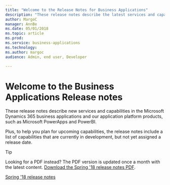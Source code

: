 ```yaml
---
title: "Welcome to the Release Notes for Business Applications"
description: "These release notes describe the latest services and capabilities in the Microsoft Dynamics 365 business applications and platforms."
author: MargoC
manager: AnnBe
ms.date: 05/01/2018
ms.topic: article
ms.prod: 
ms.service: business-applications
ms.technology: 
ms.author: margoc
audience: Admin, end user, Developer

---
```


# Welcome to the Business Applications Release notes

These release notes describe new services and capabilities in the Microsoft Dynamics 365 business applications and our application platform products, such as Microsoft PowerApps and PowerBI.

Plus, to help you plan for upcoming capabilities, the release notes include a list of capabilities that are currently in development, but not yet assigned a release date.  

> [!TIP]
> Looking for a PDF instead? The PDF version is updated once a month with the latest content. [Download the Spring '18 release notes PDF](https://aka.ms/businessappsreleasenotes). 


[Spring '18 release notes](Spring18/release-overview.md)
